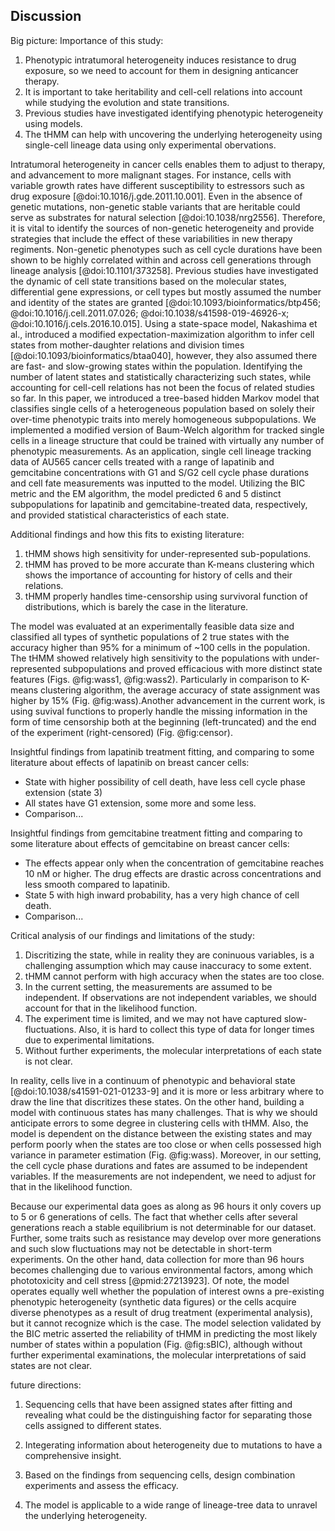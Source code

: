 ## Discussion

Big picture: Importance of this study:

1. Phenotypic intratumoral heterogeneity induces resistance to drug exposure, so we need to account for them in designing anticancer therapy.
2. It is important to take heritability and cell-cell relations into account while studying the evolution and state transitions.
3. Previous studies have investigated identifying phenotypic heterogeneity using models.
4. The tHMM can help with uncovering the underlying heterogeneity using single-cell lineage data using only experimental obervations.

Intratumoral heterogeneity in cancer cells enables them to adjust to therapy, and advancement to more malignant stages. For instance, cells with variable growth rates have different susceptibility to estressors such as drug exposure [@doi:10.1016/j.gde.2011.10.001]. Even in the absence of genetic mutations, non-genetic stable variants that are heritable could serve as substrates for natural selection [@doi:10.1038/nrg2556]. Therefore, it is vital to identify the sources of non-genetic heterogeneity and provide strategies that include the effect of these variabilities in new therapy regiments. Non-genetic phenotypes such as cell cycle durations have been shown to be highly correlated within and across cell generations through lineage analysis [@doi:10.1101/373258]. Previous studies have investigated the dynamic of cell state transitions based on the molecular states, differential gene expressions, or cell types but mostly assumed the number and identity of the states are granted [@doi:10.1093/bioinformatics/btp456; @doi:10.1016/j.cell.2011.07.026; @doi:10.1038/s41598-019-46926-x; @doi:10.1016/j.cels.2016.10.015]. Using a state-space model, Nakashima et al., introduced a modified expectation-maximization algorithm to infer cell states from mother-daughter relations and division times [@doi:10.1093/bioinformatics/btaa040], however, they also assumed there are fast- and slow-growing states within the population. Identifying the number of latent states and statistically characterizing such states, while accounting for cell-cell relations has not been the focus of related studies so far. In this paper, we introduced a tree-based hidden Markov model that classifies single cells of a heterogeneous population based on solely their over-time phenotypic traits into merely homogeneous subpopulations. We implemented a modified version of Baum-Welch algorithm for tracked single cells in a lineage structure that could be trained with virtually any number of phenotypic measurements. As an application, single cell lineage tracking data of AU565 cancer cells treated with a range of lapatinib and gemcitabine concentrations with G1 and S/G2 cell cycle phase durations and cell fate measurements was inputted to the model. Utilizing the BIC metric and the EM algorithm, the model predicted 6 and 5 distinct subpopulations for lapatinib and gemcitabine-treated data, respectively, and provided statistical characteristics of each state.

Additional findings and how this fits to existing literature:

1. tHMM shows high sensitivity for under-represented sub-populations.
2. tHMM has proved to be more accurate than K-means clustering which shows the importance of accounting for history of cells and their relations.
3. tHMM properly handles time-censorship using survivoral function of distributions, which is barely the case in the literature.

The model was evaluated at an experimentally feasible data size and classified all types of synthetic populations of 2 true states with the accuracy higher than 95% for a minimum of ~100 cells in the population. The tHMM showed relatively high sensitivity to the populations with under-represented subpopulations and proved efficacious with more distinct state features (Figs. @fig:wass1, @fig:wass2). Particularly in comparison to K-means clustering algorithm, the average accuracy of state assignment was higher by 15% (Fig. @fig:wass).Another advancement in the current work, is using suvival functions to properly handle the missing information in the form of time censorship both at the beginning (left-truncated) and the end of the experiment (right-censored) (Fig. @fig:censor).

Insightful findings from lapatinib treatment fitting, and comparing to some literature about effects of lapatinib on breast cancer cells:
- State with higher possibility of cell death, have less cell cycle phase extension (state 3)
- All states have G1 extension, some more and some less.
- Comparison...

Insightful findings from gemcitabine treatment fitting and comparing to some literature about effects of gemcitabine on breast cancer cells:
- The effects appear only when the concentration of gemcitabine reaches 10 nM or higher. The drug effects are drastic across concentrations and less smooth compared to lapatinib.
- State 5 with high inward probability, has a very high chance of cell death.
- Comparison...

Critical analysis of our findings and limitations of the study:

1. Discritizing the state, while in reality they are coninuous variables, is a challenging assumption which may cause inaccuracy to some extent.
2. tHMM cannot perform with high accuracy when the states are too close.
3. In the current setting, the measurements are assumed to be independent. If observations are not independent variables, we should account for that in the likelihood function.
4. The experiment time is limited, and we may not have captured slow-fluctuations. Also, it is hard to collect this type of data for longer times due to experimental limitations.
5. Without further experiments, the molecular interpretations of each state is not clear. 

In reality, cells live in a continuum of phenotypic and behavioral state [@doi:10.1038/s41591-021-01233-9] and it is more or less arbitrary where to draw the line that discritizes these states. On the other hand, building a model with continuous states has many challenges. That is why we should anticipate errors to some degree in clustering cells with tHMM. Also, the model is dependent on the distance between the existing states and may perform poorly when the states are too close or when cells possessed high variance in parameter estimation (Fig. @fig:wass). Moreover, in our setting, the cell cycle phase durations and fates are assumed to be independent variables. If the measurements are not independent, we need to adjust for that in the likelihood function.

Because our experimental data goes as along as 96 hours it only covers up to 5 or 6 generations of cells. The fact that whether cells after several generations reach a stable equilibrium is not determinable for our dataset. Further, some traits such as resistance may develop over more generations and such slow fluctuations may not be detectable in short-term experiments. On the other hand, data collection for more than 96 hours becomes challenging due to various environmental factors, among which phototoxicity and cell stress [@pmid:27213923]. Of note, the model operates equally well whether the population of interest owns a pre-existing phenotypic heterogeneity (synthetic data figures) or the cells acquire diverse phenotypes as a result of drug treatment (experimental analysis), but it cannot recognize which is the case. The model selection validated by the BIC metric asserted the reliability of tHMM in predicting the most likely number of states within a population (Fig. @fig:sBIC), although without further experimental examinations, the molecular interpretations of said states are not clear.

future directions:

1. Sequencing cells that have been assigned states after fitting and revealing what could be the distinguishing factor for separating those cells assigned to different states.

2. Integerating information about heterogeneity due to mutations to have a comprehensive insight.

3. Based on the findings from sequencing cells, design combination experiments and assess the efficacy.

4. The model is applicable to a wide range of lineage-tree data to unravel the underlying heterogeneity.
